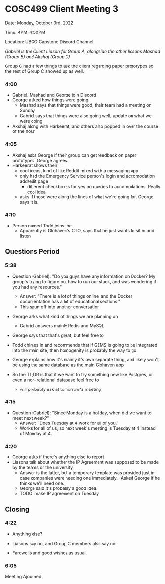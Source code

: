 # COSC499 Client Meeting 3

Date: Monday, October 3rd, 2022

Time: 4PM-4:30PM

Location: UBCO Capstone Discord Channel

*Gabriel is the Client Liason for Group A, alongside the other liasons Mashad (Group B) and Akshaj (Group C)*

Group C had a few things to ask the client regarding paper prototypes so the rest of Group C showed up as well.

### 4:00
- Gabriel, Mashad and George join Discord
- George asked how things were going
	- Mashad says that things were good, their team had a meeting on Sunday
	- Gabriel says that things were also going well, update on what we were doing
- Akshaj along with Harkeerat, and others also popped in over the course of the hour

### 4:05
- Akshaj asks George if their group can get feedback on paper prototypes. George agrees.
- Harkeerat shows their	
	- cool ideas, kind of like Reddit mixed with a messaging app
	- only had the Emergency Service person's login and accomodation add/edit page
		- different checkboxes for yes no queries to accomodations. Really cool idea
	- asks if those were along the lines of what we're going for. George says it is.

### 4:10
- Person named Todd joins the 
	- Apparently is Glohaven's CTO, says that he just wants to sit in and listen

## Questions Period
### 5:38
 - Question (Gabriel): "Do you guys have any information on Docker? My group's trying to figure out how to run our stack, and was wondering if you had any resources."

	- Answer: "There is a lot of things online, and the Docker documentation has a lot of educational sections."
	- This spun off into another conversation

- George asks what kind of things we are planning on
	- Gabriel answers mainly Redis and MySQL
- George says that that's great, but feel free to
- Todd chimes in and recommends that if GEMS is going to be integrated into the main site, then homogenity is probably the way to go 
- George explains how it's mainly it's own separate thing, and likely won't be using the same database as the main Glohaven app
- So the TL;DR is that if we want to try something new like Postgres, or even a non-relational database feel free to
	- will probably ask at tomorrow's meeting

### 4:15
- Question (Gabriel): "Since Monday is a holiday, when did we want to meet next week?"
	- Answer: "Does Tuesday at 4 work for all of you."
	- Works for all of us, so next week's meeting is Tuesday at 4 instead of Monday at 4.

### 4:20
- George asks if there's anything else to report
- Liasons talk about whether the IP Agreement was supposed to be made by the teams or the university
	- Answer is the latter, but a temporary template was provided just in case companies were needing one immediately.
-Asked George if he thinks we'll need one.
	- George said it's probably a good idea.
	- TODO: make IP agreement on Tuesday

## Closing
### 4:22 
- Anything else?
- Liasons say no, and Group C members also say no.

- Farewells and good wishes as usual.

### 6:05
Meeting Ajourned.
